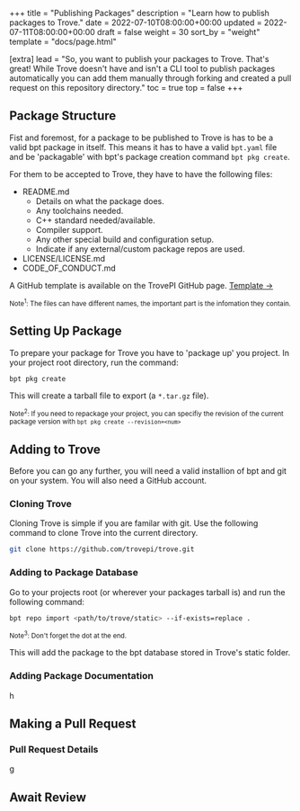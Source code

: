 +++
title = "Publishing Packages"
description = "Learn how to publish packages to Trove."
date = 2022-07-10T08:00:00+00:00
updated = 2022-07-11T08:00:00+00:00
draft = false
weight = 30
sort_by = "weight"
template = "docs/page.html"

[extra]
lead = "So, you want to publish your packages to Trove. That's great! While Trove doesn't have and isn't a CLI tool to publish packages automatically you can add them manually through forking and created a pull request on this repository directory."
toc = true
top = false
+++

## Package Structure

Fist and foremost, for a package to be published to Trove is has to be a valid bpt package in itself. This means it has to have a valid `bpt.yaml` file and be 'packagable' with bpt's package creation command `bpt pkg create`.

For them to be accepted to Trove, they have to have the following files:

- README.md
  - Details on what the package does.
  - Any toolchains needed.
  - C++ standard needed/available.
  - Compiler support.
  - Any other special build and configuration setup.
  - Indicate if any external/custom package repos are used.
- LICENSE/LICENSE.md
- CODE_OF_CONDUCT.md

A GitHub template is available on the TrovePI GitHub page. [Template →](https://github.com/TrovePI/trove-template)

<sup>Note<sup>1</sup>: The files can have different names, the important part is the infomation they contain.</sup>

## Setting Up Package

To prepare your package for Trove you have to 'package up' you project. In your project root directory, run the command:

```sh
bpt pkg create
```

This will create a tarball file to export (a `*.tar.gz` file).

<sup>Note<sup>2</sup>: If you need to repackage your project, you can specifiy the revision of the current package version with `bpt pkg create --revision=<num>`</sup>

## Adding to Trove

Before you can go any further, you will need a valid installion of bpt and git on your system. You will also need a GitHub account.

### Cloning Trove

Cloning Trove is simple if you are familar with git. Use the following command to clone Trove into the current directory.

```sh
git clone https://github.com/trovepi/trove.git
```

### Adding to Package Database

Go to your projects root (or wherever your packages tarball is) and run the following command:

```sh
bpt repo import <path/to/trove/static> --if-exists=replace .
```

<sup>Note<sup>3</sup>: Don't forget the dot at the end.</sup>

This will add the package to the bpt database stored in Trove's static folder.

### Adding Package Documentation

h

## Making a Pull Request

### Pull Request Details

g

## Await Review
